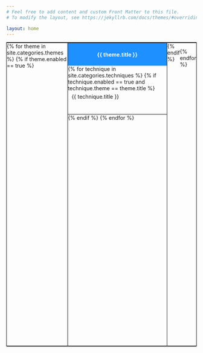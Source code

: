 ```yaml
---
# Feel free to add content and custom Front Matter to this file.
# To modify the layout, see https://jekyllrb.com/docs/themes/#overriding-theme-defaults

layout: home
---
```


<div class="flexbox">
{% for theme in site.categories.themes %}
    {% if theme.enabled == true %}
    <div class="col">
        <p class="theme"> {{ theme.title }}</p>
        <div class="techniques">
        {% for technique in site.categories.techniques %}
            {% if technique.enabled == true and technique.theme == theme.title %}
                <a class="technique" href="{{ site.url }}{{ site.baseurl }}/{{ post.permalink }}">{{ technique.title }}</a>
            {% endif %}
        {% endfor %}
    </div>
</div>
{% endif %}

{% endfor %}
</div>


<style>
    table, caption, thead, tbody, td, tr{
        border: 1px solid black;
        padding: 1rem;
    }
    .flexbox{
        display: flex;
        width: 100%
        flex-wrap: nowrap;
        height: 50rem;
border-style: solid;
        border-color: black;
        border-width: 2px 1px 2px 1px;
          
        
        
    }
    .col{
height: 100%;
      border-style: solid;
        border-color: black;
        border-width: 0 1px 0 1px;
     
       
    }
    .theme{
        padding: 10px;
        font-weight: 700;
        color: white;
        background: DodgerBlue  ;
        min-height: 5%;
        max-height: 25px;
        margin: 0;
        text-align: center;
        display: flex;
        justify-content: center;
        align-items: center;
    }
    .techniques{

        display: flex;
        flex-direction: column;
        flex-wrap: nowrap;
        height: 100%;

    }
    .col .technique{
        padding: 5px 10px;
        min-height: 50px;
        text-decoration: none;
        border-style: solid;
        border-color: black;
        border-width: 0 0 1px 0;
    }

    .col .technique:hover{
        background-color: #6699cc;
        color: white;

    }
</style>

